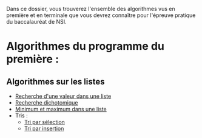 Dans ce dossier, vous trouverez l'ensemble des algorithmes vus en première et en terminale que vous devrez connaître pour l'épreuve pratique du baccalauréat de NSI.

# Algorithmes du programme du première :
## Algorithmes sur les listes
- [Recherche d'une valeur dans une liste](./recherche_liste.py)
- [Recherche dichotomique](dichotomie.py)
- [Minimum et maximum dans une liste](./mini_maxi.py)
- Tris :
    - [Tri par sélection](./tri_selection.py)
    - [Tri par insertion](./tri_insertion.py)